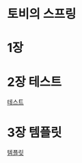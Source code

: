 # 토비의 스프링

# 1장

# 2장 테스트

[테스트]()

# 3장 템플릿

[템플릿](/Users/yoongeonung/Code/Java/spring/tobyspring/template.md)
